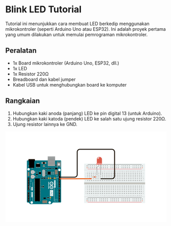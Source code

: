 # Blink LED Tutorial

Tutorial ini menunjukkan cara membuat LED berkedip menggunakan mikrokontroler (seperti Arduino Uno atau ESP32). Ini adalah proyek pertama yang umum dilakukan untuk memulai pemrograman mikrokontroler.

## Peralatan

- 1x Board mikrokontroler (Arduino Uno, ESP32, dll.)
- 1x LED
- 1x Resistor 220Ω
- Breadboard dan kabel jumper
- Kabel USB untuk menghubungkan board ke komputer

## Rangkaian

1. Hubungkan kaki anoda (panjang) LED ke pin digital 13 (untuk Arduino).
2. Hubungkan kaki katoda (pendek) LED ke salah satu ujung resistor 220Ω.
3. Ujung resistor lainnya ke GND.

![Gambar Rangkaian](https://github.com/lankabot/Arduino-Dasar/blob/main/1.%20Blink-Led/circuit.png)
